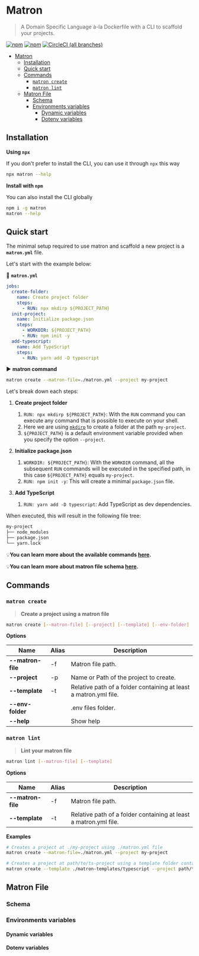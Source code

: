 # Matron

> A Domain Specific Language à-la Dockerfile with a CLI to scaffold your projects.

[![npm](https://img.shields.io/npm/v/matron.svg?style=for-the-badge)](https://www.npmjs.com/package/matron) [![npm](https://img.shields.io/npm/dy/matron.svg?style=for-the-badge)](https://npm-stat.com/charts.html?package=matron) [![CircleCI (all branches)](https://img.shields.io/circleci/project/github/emyann/matron/master.svg?style=for-the-badge)](https://circleci.com/gh/emyann/matron)

- [Matron](#matron)
  - [Installation](#installation)
  - [Quick start](#quick-start)
  - [Commands](#commands)
    - [`matron create`](#matron-create)
    - [`matron lint`](#matron-lint)
  - [Matron File](#matron-file)
    - [Schema](#schema)
    - [Environments variables](#environments-variables)
      - [Dynamic variables](#dynamic-variables)
      - [Dotenv variables](#dotenv-variables)

## Installation

**Using `npx`**

If you don't prefer to install the CLI, you can use it through `npx` this way

```sh
npx matron --help
```

**Install with `npm`**

You can also install the CLI globally

```sh
npm i -g matron
matron --help
```

## Quick start

The minimal setup required to use matron and scaffold a new project is a **`matron.yml`** file.

Let's start with the example below:

📄 **`matron.yml`**

```yml
jobs:
  create-folder:
    name: Create project folder
    steps:
      - RUN: npx mkdirp ${PROJECT_PATH}
  init-project:
    name: Initialize package.json
    steps:
      - WORKDIR: ${PROJECT_PATH}
      - RUN: npm init -y
  add-typescript:
    name: Add TypeScript
    steps:
      - RUN: yarn add -D typescript
```

▶️ **matron command**

```sh
matron create --matron-file=./matron.yml --project my-project
```

Let's break down each steps:

1. **Create project folder**

   1. `RUN: npx mkdirp ${PROJECT_PATH}`: With the `RUN` command you can execute any command that is possible to execute on your shell.
   2. Here we are using [`mkdirp`](https://www.npmjs.com/package/mkdirp) to create a folder at the path `my-project`.
   3. `${PROJECT_PATH}` is a default environment variable provided when you specify the option `--project`.

2. **Initialize package.json**
   1. `WORKDIR: ${PROJECT_PATH}`: With the `WORKDIR` command, all the subsequent `RUN` commands will be executed in the specified path, in this case `${PROJECT_PATH}` equals `my-project`.
   2. `RUN: npm init -y`: This will create a minimal `package.json` file.
3. **Add TypeScript**
   1. `RUN: yarn add -D typescript`: Add TypeScript as dev dependencies.

When executed, this will result in the following file tree:

```sh
my-project
├── node_modules
├── package.json
└── yarn.lock
```

💡**You can learn more about the available commands [here](#commands).**

💡**You can learn more about matron file schema [here](#matron-file).**

## Commands

### `matron create`

> **Create a project using a matron file**

```sh
matron create [--matron-file] [--project] [--template] [--env-folder]
```

**Options**

| Name              | Alias | Description                                                      |
| ----------------- | ----- | ---------------------------------------------------------------- |
| **--matron-file** | -f    | Matron file path.                                                |
| **--project**     | -p    | Name or Path of the project to create.                           |
| **--template**    | -t    | Relative path of a folder containing at least a matron.yml file. |
| **--env-folder**  |       | .env files folder.                                               |
| **--help**        |       | Show help                                                        |

### `matron lint`

> **Lint your matron file**

```sh
matron lint [--matron-file] [--template]
```

**Options**

| Name              | Alias | Description                                                      |
| ----------------- | ----- | ---------------------------------------------------------------- |
| **--matron-file** | -f    | Matron file path.                                                |
| **--template**    | -t    | Relative path of a folder containing at least a matron.yml file. |

**Examples**

```sh
# Creates a project at ./my-project using ./matron.yml file
matron create --matron-file=./matron.yml --project my-project

# Creates a project at path/to/ts-project using a template folder containing a matron.yml file and/or a .env file
matron create --template ./matron-templates/typescript --project path/to/ts-project
```

## Matron File

### Schema

### Environments variables

#### Dynamic variables

#### Dotenv variables
